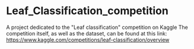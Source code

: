 # Leaf_Classification_competition
A project dedicated to the "Leaf classification" competition on Kaggle
The competition itself, as well as the dataset, can be found at this link: https://www.kaggle.com/competitions/leaf-classification/overview
